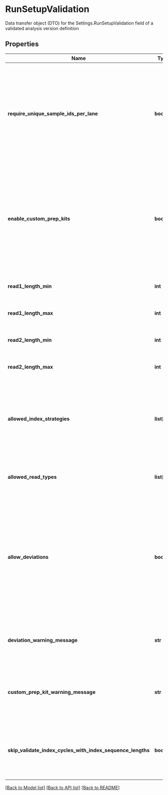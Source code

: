 # RunSetupValidation

Data transfer object (DTO) for the Settings.RunSetupValidation field of a validated analysis version definition
## Properties
Name | Type | Description | Notes
------------ | ------------- | ------------- | -------------
**require_unique_sample_ids_per_lane** | **bool** | If true, the workflow requires unique sampleId values in each lane and does not support repeated sampleIds  in a given lane with different index sequences | [optional] 
**enable_custom_prep_kits** | **bool** | If true the workflow allows custom prep kits. If false, the workflow requires that all prep kits used are in  the list of compatible prep kits defined by the analysis. | [optional] 
**read1_length_min** | **int** | Minimum value for read1 length | [optional] 
**read1_length_max** | **int** | Maximum value for read1 length | [optional] 
**read2_length_min** | **int** | Minimum value for read2 length | [optional] 
**read2_length_max** | **int** | Maximum value for read2 length | [optional] 
**allowed_index_strategies** | **list[str]** | Selected index strategy must match one of these values. Provided run contents must match. | [optional] 
**allowed_read_types** | **list[str]** | Read type selection must match one of these values. | [optional] 
**allow_deviations** | **bool** | If true, the UI should allow deviations from default read length specified in prep kit,  index strategies and read types (does not apply to unique sample IDs per lane or custom kits) | [optional] 
**deviation_warning_message** | **str** | Desired warning message when deviations are detected | [optional] 
**custom_prep_kit_warning_message** | **str** | Desired warning message when using a custom kit (not part of the compatible kits) | [optional] 
**skip_validate_index_cycles_with_index_sequence_lengths** | **bool** | If true, skip index sequence length validation against run configured index cycles | [optional] 

[[Back to Model list]](../README.md#documentation-for-models) [[Back to API list]](../README.md#documentation-for-api-endpoints) [[Back to README]](../README.md)



